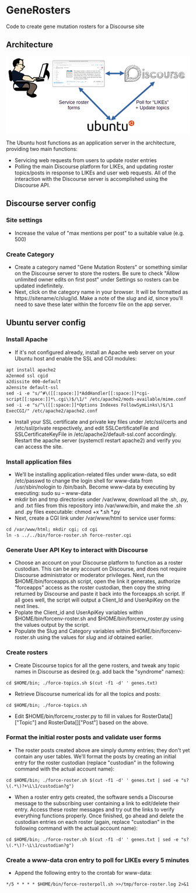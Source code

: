# GeneRosters
Code to create gene mutation rosters for a Discourse site  

## Architecture
<img width=600 src=https://github.com/glmck13/GeneRosters/blob/main/arch.png>  

The Ubuntu host functions as an application server in the architecture, providing two main functions:
+ Servicing web requests from users to update roster entries  
+ Polling the main Discourse platform for LIKEs, and updating roster topics/posts in response to LIKEs and user web requests.  All of the interaction with the Discourse server is accomplished using the Discourse API.

## Discourse server config

### Site settings
+ Increase the value of "max mentions per post" to a suitable value (e.g. 500)

### Create Category
+ Create a category named "Gene Mutation Rosters" or something similar on the Discourse server to store the rosters. Be sure to check "Allow unlimited owner edits on first post" under Settings so rosters can be updated indefinitely.
+ Next, click on the category name in your browser.  It will be formatted as https://sitename/c/slug/id.  Make a note of the _slug_ and _id_, since you'll need to save these later within the forcenv file on the app server.

## Ubuntu server config

### Install Apache
+ If it's not configured already, install an Apache web server on your Ubuntu host and enable the SSL and CGI modules:
```
apt install apache2
a2enmod ssl cgid
a2dissite 000-default
a2ensite default-ssl
sed -i -e "s/^#\([[:space:]]*AddHandler[[:space:]]*cgi-script[[:space:]]*\.cgi\)$/\1/" /etc/apache2/mods-available/mime.conf
sed -i -e "s/^\([[:space:]]*Options Indexes FollowSymLinks\)$/\1 ExecCGI/" /etc/apache2/apache2.conf
```
+ Install your SSL certificate and private key files under /etc/ssl/certs and /etc/ssl/private respectively, and edit SSLCertificateFile and SSLCertificateKeyFile in /etc/apache2/default-ssl.conf accordingly.  Restart the apache server (systemctl restart apache2) and verify you can access the site.

### Install application files
+ We’ll be installing application-related files under www-data, so edit /etc/passwd to change the login shell for www-data from /usr/sbin/nologin to /bin/bash.  Become www-data by executing by executing: sudo su – www-data
+ mkdir bin and tmp directories under /var/www, download all the .sh, .py, and .txt files from this repository into /var/www/bin, and make the .sh and .py files executable: chmod +x *.sh *.py
+ Next, create a CGI link under /var/www/html to service user forms:
```
cd /var/www/html; mkdir cgi; cd cgi
ln -s ../../bin/force-roster.sh force-roster.cgi
```
### Generate User API Key to interact with Discourse
+ Choose an account on your Discourse platform to function as a roster custodian.  This can be any account on Discourse, and does not require Discourse administrator or moderator privileges.  Next, run the $HOME/bin/forceapps.sh script, open the link it generates, authorize "forceapps" access as the roster custodian, then copy the string returned by Discourse and paste it back into the forceapps.sh script.  If all goes well, the script will output a Client_Id and UserApiKey on the next lines.
+ Poplate the Client_id and UserApiKey variables within $HOME/bin/forcenv-roster.sh and $HOME/bin/forcenv_roster.py using the values output by the script.
+ Populate the Slug and Category variables within $HOME/bin/forcenv-roster.sh using the values for _slug_ and _id_ obtained earlier.

### Create rosters
+ Create Discourse topics for all the gene rosters, and tweak any topic names in Discourse as desired (e.g. add back the "syndrome" names):
```
cd $HOME/bin; ./force-topics.sh $(cut -f1 -d' ' genes.txt)
```
+ Retrieve Discourse numerical ids for all the topics and posts:
```
cd $HOME/bin; ./force-topics.sh
```
 + Edit $HOME/bin/forcenv_roster.py to fill in values for RosterData[]["Topic"] and RosterData[]["Post"] based on the above.

### Format the initial roster posts and validate user forms
+ The roster posts created above are simply dummy entries; they don't yet contain any user tables.  We'll format the posts by creating an initial entry for the roster custodian (replace "custodian" in the following command with the actual account name):
```
cd $HOME/bin; ./force-roster.sh $(cut -f1 -d' ' genes.txt | sed -e "s?\(.*\)?+\L\1/custodian?g")
```
+ When a roster entry gets created, the software sends a Discourse message to the subscribing user containing a link to edit/delete their entry.  Access these roster messages and try out the links to verify everything functions properly.  Once finished, go ahead and delete the custodian entries on each roster (again, replace "custodian" in the following command with the actual account name):
```
cd $HOME/bin; ./force-roster.sh $(cut -f1 -d' ' genes.txt | sed -e "s?\(.*\)?-\L\1/custodian?g")
```

### Create a www-data cron entry to poll for LIKEs every 5 minutes
+ Append the following entry to the crontab for www-data:
```
*/5 * * * * $HOME/bin/force-rosterpoll.sh >>/tmp/force-roster.log 2>&1
```
